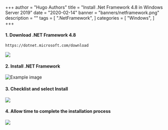 +++
author = "Hugo Authors"
title = "Install .Net Framework 4.8 in Windows Server 2019"
date = "2020-02-14"
banner = "banners/netframework.png"
description = ""
tags = [
    ".NetFramework",
]
categories = [
    "Windows",
]
+++


<!--more-->
#### 1.	Download .NET Framework 4.8
```
https://dotnet.microsoft.com/download
```
![](/6/1.png)

#### 2.	Install .NET Framework
![Example image](/6/2.png)

#### 3.	Checklist and select Install
![](/6/3.png)

#### 4.	Allow time to complete the installation process
![](/6/4.png)
